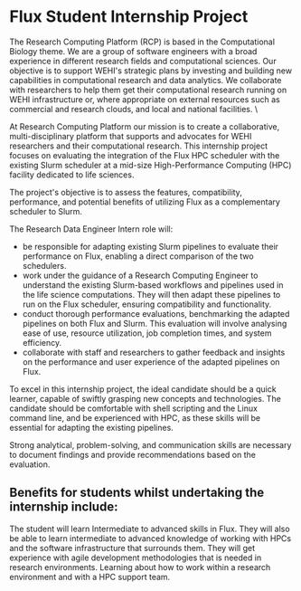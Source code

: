# Flux Student Internship Project

The Research Computing Platform (RCP) is based in the Computational Biology theme. We are a group of software engineers with a broad experience in different research fields and computational sciences. Our objective is to support WEHI's strategic plans by investing and building new capabilities in computational research and data analytics. We collaborate with researchers to help them get their computational research running on WEHI infrastructure or, where appropriate on external resources such as commercial and research clouds, and local and national facilities. \

At Research Computing Platform our mission is to create a collaborative, multi-disciplinary platform that supports and advocates for WEHI researchers and their computational research. This internship project focuses on evaluating the integration of the Flux HPC scheduler with the existing Slurm scheduler at a mid-size High-Performance Computing (HPC) facility dedicated to life sciences. 

The project's objective is to assess the features, compatibility, performance, and potential benefits of utilizing Flux as a complementary scheduler to Slurm. 

The Research Data Engineer Intern role will: 
- be responsible for adapting existing Slurm pipelines to evaluate their performance on Flux, enabling a direct comparison of the two schedulers. 
- work under the guidance of a Research Computing Engineer to understand the existing Slurm-based workflows and pipelines used in the life science computations. They will then adapt these pipelines to run on the Flux scheduler, ensuring compatibility and functionality. 
- conduct thorough performance evaluations, benchmarking the adapted pipelines on both Flux and Slurm. This evaluation will involve analysing ease of use, resource utilization, job completion times, and system efficiency. 
- collaborate with staff and researchers to gather feedback and insights on the performance and user experience of the adapted pipelines on Flux. 


To excel in this internship project, the ideal candidate should be a quick learner, capable of swiftly grasping new concepts and technologies. The candidate should be comfortable with shell scripting and the Linux command line, and be experienced with HPC, as these skills will be essential for adapting the existing pipelines. 

Strong analytical, problem-solving, and communication skills are necessary to document findings and provide recommendations based on the evaluation.


## Benefits for students whilst undertaking the internship include:

The student will learn Intermediate to advanced skills in Flux. They will also be able to learn intermediate to advanced knowledge of working with HPCs and the software infrastructure that surrounds them. They will get experience with agile development methodologies that is needed in research environments. Learning about how to work within a research environment and with a HPC support team.
